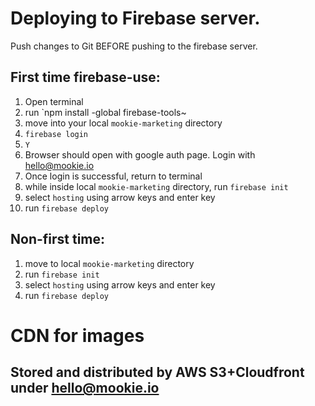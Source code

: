 # Deploying to Firebase server.

Push changes to Git BEFORE pushing to the firebase server.

## First time firebase-use:

1. Open terminal
2. run `npm install -global firebase-tools~
3. move into your local `mookie-marketing` directory
4. `firebase login`
5. `Y`
6. Browser should open with google auth page. Login with hello@mookie.io
7. Once login is successful, return to terminal
8. while inside local `mookie-marketing` directory, run `firebase init`
9. select `hosting` using arrow keys and enter key
10. run `firebase deploy`

## Non-first time:

1. move to local `mookie-marketing` directory
2. run `firebase init`
3. select `hosting` using arrow keys and enter key
4. run `firebase deploy`

# CDN for images

## Stored and distributed by AWS S3+Cloudfront under hello@mookie.io
